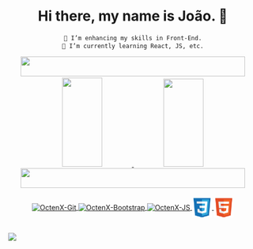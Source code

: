 <div align="center">
    <h1>Hi there, my name is João. 👋</h1>
  
    🔭 I’m enhancing my skills in Front-End.
    📖 I’m currently learning React, JS, etc.
</div>

<div align="center">
  <img src="https://img.wattpad.com/d340b5762a7362ff61b3d2ebeec608acf99c8afe/68747470733a2f2f73332e616d617a6f6e6177732e636f6d2f776174747061642d6d656469612d736572766963652f53746f7279496d6167652f764f704d5857306f3462496b61413d3d2d313130333431333539322e3136393364313233336338386231353937393938363139393230302e676966" width="95%" height="40" />
</div>


<div align="center">
  <a href="https://github.com/BetaaX">
  <img width="40%" height="180" src="https://github-readme-stats.vercel.app/api?username=BetaaX&show_icons=false&theme=moltack&include_all_commits=true&count_private=true"/>
  <img width="40%" height="178" src="https://github-readme-stats.vercel.app/api/top-langs/?username=BetaaX&layout=compact&langs_count=6&theme=moltack"/>
</div>

<div align="center">
  <img src="https://img.wattpad.com/d340b5762a7362ff61b3d2ebeec608acf99c8afe/68747470733a2f2f73332e616d617a6f6e6177732e636f6d2f776174747061642d6d656469612d736572766963652f53746f7279496d6167652f764f704d5857306f3462496b61413d3d2d313130333431333539322e3136393364313233336338386231353937393938363139393230302e676966" width="95%" height="40" />
</div>

<div align="center" style="display: inline_block"><br>
  <img align="center" alt="OctenX-Git" height="40" widht="50" src="https://cdn.jsdelivr.net/gh/devicons/devicon/icons/git/git-original.svg" />
  <img align="center" alt="OctenX-Bootstrap" height="40" widht="50" src="https://cdn.jsdelivr.net/gh/devicons/devicon/icons/bootstrap/bootstrap-original.svg" />
  <img align="center" alt="OctenX-JS" height="40" widht="50" src="https://cdn.jsdelivr.net/gh/devicons/devicon/icons/javascript/javascript-original.svg" />
  <img align="center" alt="OctenX-CSS" height="40" widht="50" src="https://raw.githubusercontent.com/devicons/devicon/55609aa5bd817ff167afce0d965585c92040787a/icons/css3/css3-original.svg" />
  <img align="center" alt="OctenX-HTML" height="40" widht="50" src="https://raw.githubusercontent.com/devicons/devicon/55609aa5bd817ff167afce0d965585c92040787a/icons/html5/html5-original.svg" />
</div><br>

![](https://komarev.com/ghpvc/?username=BetaaX&color=lightgrey&style=flat-square&label=PROFILE+VIEWS)
